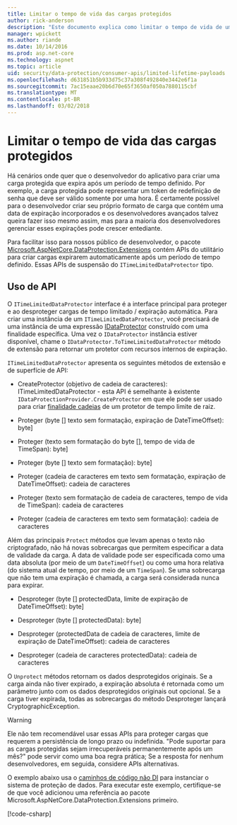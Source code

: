 ```yaml
---
title: Limitar o tempo de vida das cargas protegidos
author: rick-anderson
description: "Este documento explica como limitar o tempo de vida de uma carga protegido usando as APIs de proteção de dados ASP.NET Core."
manager: wpickett
ms.author: riande
ms.date: 10/14/2016
ms.prod: asp.net-core
ms.technology: aspnet
ms.topic: article
uid: security/data-protection/consumer-apis/limited-lifetime-payloads
ms.openlocfilehash: d631851b5b933d75c37a308f492840e3442e6f1a
ms.sourcegitcommit: 7ac15eaae20b6d70e65f3650af050a7880115cbf
ms.translationtype: MT
ms.contentlocale: pt-BR
ms.lasthandoff: 03/02/2018
---
```

# <a name="limiting-the-lifetime-of-protected-payloads"></a>Limitar o tempo de vida das cargas protegidos

Há cenários onde quer que o desenvolvedor do aplicativo para criar uma carga protegida que expira após um período de tempo definido. Por exemplo, a carga protegida pode representar um token de redefinição de senha que deve ser válido somente por uma hora. É certamente possível para o desenvolvedor criar seu próprio formato de carga que contém uma data de expiração incorporados e os desenvolvedores avançados talvez queira fazer isso mesmo assim, mas para a maioria dos desenvolvedores gerenciar esses expirações pode crescer entediante.

Para facilitar isso para nossos público de desenvolvedor, o pacote [Microsoft.AspNetCore.DataProtection.Extensions](https://www.nuget.org/packages/Microsoft.AspNetCore.DataProtection.Extensions/) contém APIs do utilitário para criar cargas expirarem automaticamente após um período de tempo definido. Essas APIs de suspensão do `ITimeLimitedDataProtector` tipo.

## <a name="api-usage"></a>Uso de API

O `ITimeLimitedDataProtector` interface é a interface principal para proteger e ao desproteger cargas de tempo limitado / expiração automática. Para criar uma instância de um `ITimeLimitedDataProtector`, você precisará de uma instância de uma expressão [IDataProtector](overview.md) construído com uma finalidade específica. Uma vez o `IDataProtector` instância estiver disponível, chame o `IDataProtector.ToTimeLimitedDataProtector` método de extensão para retornar um protetor com recursos internos de expiração.

`ITimeLimitedDataProtector` apresenta os seguintes métodos de extensão e de superfície de API:

* CreateProtector (objetivo de cadeia de caracteres): ITimeLimitedDataProtector - esta API é semelhante à existente `IDataProtectionProvider.CreateProtector` em que ele pode ser usado para criar [finalidade cadeias](purpose-strings.md) de um protetor de tempo limite de raiz.

* Proteger (byte [] texto sem formatação, expiração de DateTimeOffset): byte]

* Proteger (texto sem formatação do byte [], tempo de vida de TimeSpan): byte]

* Proteger (byte [] texto sem formatação): byte]

* Proteger (cadeia de caracteres em texto sem formatação, expiração de DateTimeOffset): cadeia de caracteres

* Proteger (texto sem formatação de cadeia de caracteres, tempo de vida de TimeSpan): cadeia de caracteres

* Proteger (cadeia de caracteres em texto sem formatação): cadeia de caracteres

Além das principais `Protect` métodos que levam apenas o texto não criptografado, não há novas sobrecargas que permitem especificar a data de validade da carga. A data de validade pode ser especificada como uma data absoluta (por meio de um `DateTimeOffset`) ou como uma hora relativa (do sistema atual de tempo, por meio de um `TimeSpan`). Se uma sobrecarga que não tem uma expiração é chamada, a carga será considerada nunca para expirar.

* Desproteger (byte [] protectedData, limite de expiração de DateTimeOffset): byte]

* Desproteger (byte [] protectedData): byte]

* Desproteger (protectedData de cadeia de caracteres, limite de expiração de DateTimeOffset): cadeia de caracteres

* Desproteger (cadeia de caracteres protectedData): cadeia de caracteres

O `Unprotect` métodos retornam os dados desprotegidos originais. Se a carga ainda não tiver expirado, a expiração absoluta é retornada como um parâmetro junto com os dados desprotegidos originais out opcional. Se a carga tiver expirada, todas as sobrecargas do método Desproteger lançará CryptographicException.

>[!WARNING]
> Ele não tem recomendável usar essas APIs para proteger cargas que requerem a persistência de longo prazo ou indefinida. "Pode suportar para as cargas protegidas sejam irrecuperáveis permanentemente após um mês?" pode servir como uma boa regra prática; Se a resposta for nenhum desenvolvedores, em seguida, considere APIs alternativas.

O exemplo abaixo usa o [caminhos de código não DI](../configuration/non-di-scenarios.md) para instanciar o sistema de proteção de dados. Para executar este exemplo, certifique-se de que você adicionou uma referência ao pacote Microsoft.AspNetCore.DataProtection.Extensions primeiro.

[!code-csharp[](limited-lifetime-payloads/samples/limitedlifetimepayloads.cs)]

